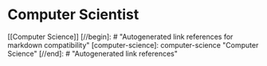 # Computer Scientist

[[Computer Science]]
[//begin]: # "Autogenerated link references for markdown compatibility"
[computer-science]: computer-science "Computer Science"
[//end]: # "Autogenerated link references"